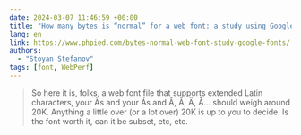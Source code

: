 ```yaml
---
date: 2024-03-07 11:46:59 +00:00
title: "How many bytes is “normal” for a web font: a study using Google fonts"
lang: en
link: https://www.phpied.com/bytes-normal-web-font-study-google-fonts/
authors:
  - "Stoyan Stefanov"
tags: [font, WebPerf]
---
```


> So here it is, folks, a web font file that supports extended Latin characters, your Às and your Ás and Â, Ã, Ä, Å... should weigh around 20K. Anything a little over (or a lot over) 20K is up to you to decide. Is the font worth it, can it be subset, etc, etc.
